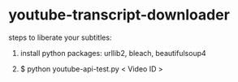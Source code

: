 youtube-transcript-downloader
=============================


steps to liberate your subtitles:


1. install python packages: urllib2, bleach, beautifulsoup4

2. $ python youtube-api-test.py < Video ID >
 

